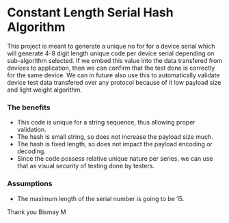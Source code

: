 # Constant Length Serial Hash Algorithm

This project is meant to generate a unique no for for a device serial which will generate 4-8 digit length unique code per device serial depending on sub-algorithm selected. If we embed this value into the data transfered from devices to application, then we can confirm that the test done is correctly for the same device. We can in future also use this to automatically validate device test data transfered over any protocol because of it low payload size and light weight algorithm.

### The benefits
+ This code is unique for a string sequence, thus allowing proper validation.
+ The hash is small string, so does not increase the payload size much.
+ The hash is fixed length, so does not impact the payload encoding or decoding.
+ Since the code possess relative unique nature per series, we can use that as visual security of testing done by testers.

### Assumptions
+ The maximum length of the serial number is going to be 15.

Thank you
Bismay M
